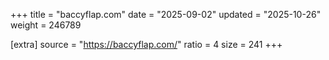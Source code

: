 +++
title = "baccyflap.com"
date = "2025-09-02"
updated = "2025-10-26"
weight = 246789

[extra]
source = "https://baccyflap.com/"
ratio = 4
size = 241
+++
